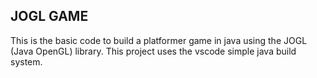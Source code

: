 ## JOGL GAME

This is the basic code to build a platformer game in java using the JOGL (Java OpenGL) library.
This project uses the vscode simple java build system.

